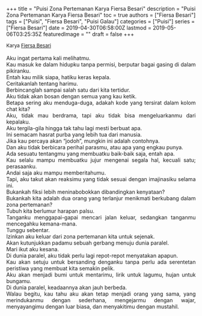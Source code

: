 +++
title = "Puisi Zona Pertemanan Karya Fiersa Besari"
description = "Puisi Zona Pertemanan Karya Fiersa Besari"
toc = true
authors = ["Fiersa Besari"]
tags = ["Puisi", "Fiersa Besari", "Puisi Galau"]
categories = ["Puisi"]
series = ["Fiersa Besari"]
date = 2019-04-30T06:58:00Z
lastmod = 2019-05-06T03:25:35Z
featuredImage = ""
draft = false
+++

<div style="text-align: justify;">
<div style="font-size: small;">Karya <a href="/authors/fiersa-besari/" target="_blank">Fiersa Besari</a></div><br />
Aku ingat pertama kali melihatmu.<br />Kau masuk ke dalam hidupku tanpa permisi, berputar bagai gasing di dalam pikiranku.<br />Entah kau milik siapa, hatiku keras kepala.<br />Ceritakanlah tentang harimu.<br />Berbincanglah sampai salah satu dari kita tertidur.<br />Aku tidak akan bosan dengan semua yang kau ketik.<br />Betapa sering aku menduga-duga, adakah kode yang tersirat dalam kolom chat kita?<br />Aku, tidak mau berdrama, tapi aku tidak bisa mengeluarkanmu dari kepalaku.<br />Aku tergila-gila hingga tak tahu lagi mesti berbuat apa.<br />Ini semacam hasrat purba yang lebih tua dari manusia.<br />Jika kau percaya akan “jodoh”, mungkin ini adalah contohnya.<br />Dan aku tidak berbicara perihal parasmu, atau apa yang engkau punya.<br />Ada sesuatu tentangmu yang membuatku baik-baik saja, entah apa.<br />Kau selalu mampu membuatku jujur mengenai segala hal, kecuali satu; perasaanku.<br />Andai saja aku mampu memberitahumu.<br />Tapi, aku takut akan reaksimu yang tidak sesuai dengan imajinasiku selama ini.<br />Bukankah fiksi lebih meninabobokkan dibandingkan kenyataan?<br />Bukankah kita adalah dua orang yang terlanjur menikmati berkubang dalam zona pertemanan?<br />Tubuh kita berlumur harapan palsu.<br />Tanganku menggapai-gapai mencari jalan keluar, sedangkan tanganmu mencegahku kemana-mana.<br />Tunggu sebentar.<br />Izinkan aku keluar dari zona pertemanan kita untuk sejenak.<br />Akan kutunjukkan padamu sebuah gerbang menuju dunia paralel.<br />Mari ikut aku kesana.<br />Di dunia paralel, aku tidak perlu lagi repot-repot menyatakan apapun.<br />Kau akan setuju untuk bersanding denganku tanpa perlu ada serentetan peristiwa yang membuat kita semakin pelik.<br />Aku akan menjadi bumi untuk mentarimu, lirik untuk lagumu, hujan untuk bungamu.<br />Di dunia paralel, keadaannya akan jauh berbeda.<br />Walau begitu, kau tahu aku akan tetap menjadi orang yang sama, yang merindukanmu dengan sederhana, mengejarmu dengan wajar, menyayangimu dengan luar biasa, dan menyakitimu dengan mustahil.</div>
